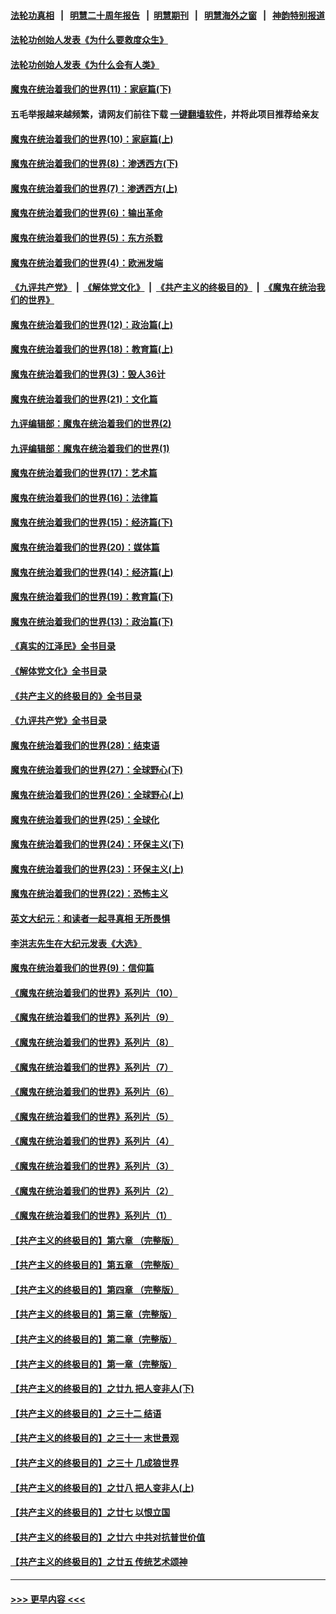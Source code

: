 #### [法轮功真相](https://github.com/gfw-breaker/truth/blob/master/README.md?t=0) &nbsp;&nbsp;|&nbsp;&nbsp; [明慧二十周年报告](https://github.com/gfw-breaker/mh-reports/blob/master/README.md?t=0) &nbsp;&nbsp;|&nbsp;&nbsp;[明慧期刊](https://github.com/gfw-breaker/mh-qikan) &nbsp;&nbsp;|&nbsp;&nbsp; [明慧海外之窗](https://github.com/gfw-breaker/mh-news/blob/master/README.md?t=0) &nbsp;&nbsp;|&nbsp;&nbsp; [神韵特别报道](https://github.com/gfw-breaker/mh-news/blob/master/shenyun.md?t=0)
#### [法轮功创始人发表《为什么要救度众生》](../pages/nsc422/n13975246.md?t=05030043) 
#### [法轮功创始人发表《为什么会有人类》](../pages/nsc422/n13912117.md?t=05030043) 
#### [魔鬼在统治着我们的世界(11)：家庭篇(下)](../pages/nsc422/n10440961.md?t=05030043) 
#### 五毛举报越来越频繁，请网友们前往下载 [一键翻墙软件](https://github.com/gfw-breaker/ssr-accounts)，并将此项目推荐给亲友
#### [魔鬼在统治着我们的世界(10)：家庭篇(上)](../pages/nsc422/n10435448.md?t=05030043) 
#### [魔鬼在统治着我们的世界(8)：渗透西方(下)](../pages/nsc422/n10429603.md?t=05030043) 
#### [魔鬼在统治着我们的世界(7)：渗透西方(上)](../pages/nsc422/n10426013.md?t=05030043) 
#### [魔鬼在统治着我们的世界(6)：输出革命](../pages/nsc422/n10421536.md?t=05030043) 
#### [魔鬼在统治着我们的世界(5)：东方杀戮](../pages/nsc422/n10417707.md?t=05030043) 
#### [魔鬼在统治着我们的世界(4)：欧洲发端](../pages/nsc422/n10414890.md?t=05030043) 
#### [《九评共产党》](https://github.com/begood0513/9ping.md/blob/master/README.md) &nbsp;|&nbsp; [《解体党文化》](../../../../jtdwh.md/blob/master/README.md)  &nbsp;|&nbsp; [《共产主义的终极目的》](../../../../gczydzjmd.md/blob/master/README.md) &nbsp;|&nbsp; [《魔鬼在统治我们的世界》](../../../../mgztzwmdsj.md/blob/master/README.md) 
#### [魔鬼在统治着我们的世界(12)：政治篇(上)](../pages/nsc422/n10444576.md?t=05030043) 
#### [魔鬼在统治着我们的世界(18)：教育篇(上)](../pages/nsc422/n10526970.md?t=05030043) 
#### [魔鬼在统治着我们的世界(3)：毁人36计](../pages/nsc422/n10411583.md?t=05030043) 
#### [魔鬼在统治着我们的世界(21)：文化篇](../pages/nsc422/n10597706.md?t=05030043) 
#### [九评编辑部：魔鬼在统治着我们的世界(2)](../pages/nsc422/n10410036.md?t=05030043) 
#### [九评编辑部：魔鬼在统治着我们的世界(1)](../pages/nsc422/n10406825.md?t=05030043) 
#### [魔鬼在统治着我们的世界(17)：艺术篇](../pages/nsc422/n10499093.md?t=05030043) 
#### [魔鬼在统治着我们的世界(16)：法律篇](../pages/nsc422/n10485969.md?t=05030043) 
#### [魔鬼在统治着我们的世界(15)：经济篇(下)](../pages/nsc422/n10469975.md?t=05030043) 
#### [魔鬼在统治着我们的世界(20)：媒体篇](../pages/nsc422/n10586579.md?t=05030043) 
#### [魔鬼在统治着我们的世界(14)：经济篇(上)](../pages/nsc422/n10457370.md?t=05030043) 
#### [魔鬼在统治着我们的世界(19)：教育篇(下)](../pages/nsc422/n10564808.md?t=05030043) 
#### [魔鬼在统治着我们的世界(13)：政治篇(下)](../pages/nsc422/n10448270.md?t=05030043) 
#### [《真实的江泽民》全书目录](../pages/nsc422/n13721399.md?t=05030043) 
#### [《解体党文化》全书目录](../pages/nsc422/n13721157.md?t=05030043) 
#### [《共产主义的终极目的》全书目录](../pages/nsc422/n13721048.md?t=05030043) 
#### [《九评共产党》全书目录](../pages/nsc422/n13708085.md?t=05030043) 
#### [魔鬼在统治着我们的世界(28)：结束语](../pages/nsc422/n10936246.md?t=05030043) 
#### [魔鬼在统治着我们的世界(27)：全球野心(下)](../pages/nsc422/n10928319.md?t=05030043) 
#### [魔鬼在统治着我们的世界(26)：全球野心(上)](../pages/nsc422/n10900318.md?t=05030043) 
#### [魔鬼在统治着我们的世界(25)：全球化](../pages/nsc422/n10788205.md?t=05030043) 
#### [魔鬼在统治着我们的世界(24)：环保主义(下)](../pages/nsc422/n10695307.md?t=05030043) 
#### [魔鬼在统治着我们的世界(23)：环保主义(上)](../pages/nsc422/n10688613.md?t=05030043) 
#### [魔鬼在统治着我们的世界(22)：恐怖主义](../pages/nsc422/n10614727.md?t=05030043) 
#### [英文大纪元：和读者一起寻真相 无所畏惧](../pages/nsc422/n12542027.md?t=05030043) 
#### [李洪志先生在大纪元发表《大选》](../pages/nsc422/n12534746.md?t=05030043) 
#### [魔鬼在统治着我们的世界(9)：信仰篇](../pages/nsc422/n10432159.md?t=05030043) 
#### [《魔鬼在统治着我们的世界》系列片（10）](../pages/nsc422/n12292670.md?t=05030043) 
#### [《魔鬼在统治着我们的世界》系列片（9）](../pages/nsc422/n12290859.md?t=05030043) 
#### [《魔鬼在统治着我们的世界》系列片（8）](../pages/nsc422/n12287445.md?t=05030043) 
#### [《魔鬼在统治着我们的世界》系列片（7）](../pages/nsc422/n12283425.md?t=05030043) 
#### [《魔鬼在统治着我们的世界》系列片（6）](../pages/nsc422/n12282314.md?t=05030043) 
#### [《魔鬼在统治着我们的世界》系列片（5）](../pages/nsc422/n12281419.md?t=05030043) 
#### [《魔鬼在统治着我们的世界》系列片（4）](../pages/nsc422/n12274024.md?t=05030043) 
#### [《魔鬼在统治着我们的世界》系列片（3）](../pages/nsc422/n12271322.md?t=05030043) 
#### [《魔鬼在统治着我们的世界》系列片（2）](../pages/nsc422/n12269049.md?t=05030043) 
#### [《魔鬼在统治着我们的世界》系列片（1）](../pages/nsc422/n12267575.md?t=05030043) 
#### [【共产主义的终极目的】第六章 （完整版）](../pages/nsc422/n11428913.md?t=05030043) 
#### [【共产主义的终极目的】第五章 （完整版）](../pages/nsc422/n11428912.md?t=05030043) 
#### [【共产主义的终极目的】第四章 （完整版）](../pages/nsc422/n11428907.md?t=05030043) 
#### [【共产主义的终极目的】第三章（完整版）](../pages/nsc422/n11428848.md?t=05030043) 
#### [【共产主义的终极目的】第二章（完整版）](../pages/nsc422/n11428831.md?t=05030043) 
#### [【共产主义的终极目的】第一章（完整版）](../pages/nsc422/n11417651.md?t=05030043) 
#### [【共产主义的终极目的】之廿九 把人变非人(下)](../pages/nsc422/n11344140.md?t=05030043) 
#### [【共产主义的终极目的】之三十二 结语](../pages/nsc422/n11360535.md?t=05030043) 
#### [【共产主义的终极目的】之三十一 末世景观](../pages/nsc422/n11351129.md?t=05030043) 
#### [【共产主义的终极目的】之三十 几成狼世界](../pages/nsc422/n11348280.md?t=05030043) 
#### [【共产主义的终极目的】之廿八 把人变非人(上)](../pages/nsc422/n11340492.md?t=05030043) 
#### [【共产主义的终极目的】之廿七 以恨立国](../pages/nsc422/n11336944.md?t=05030043) 
#### [【共产主义的终极目的】之廿六 中共对抗普世价值](../pages/nsc422/n11324785.md?t=05030043) 
#### [【共产主义的终极目的】之廿五 传统艺术颂神](../pages/nsc422/n11296396.md?t=05030043) 

----
#### [ >>> 更早内容 <<< ](../indexes/nsc422-earlier.md)
